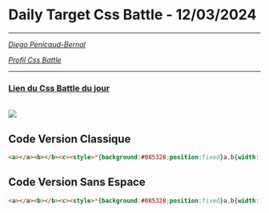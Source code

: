 # Daily Target Css Battle - 12/03/2024

<hr>

[<em>Diego Penicaud-Bernal</em>](https://github.com/Diego-PB)

[<em>Profil Css Battle</em>](https://cssbattle.dev/player/diegopb)

<hr>

### [Lien du Css Battle du jour](https://cssbattle.dev/play/ejj8M1KWrbENgxA6BYtm)

<br>
<img src="https://firebasestorage.googleapis.com/v0/b/cssbattleapp.appspot.com/o/user%2Fummd3POvEDfFyeFvVdOMG3OOrwE2%2Ftargets%2Ftarget_vnmxy4k@2x.png?alt=media">

## Code Version Classique

```html
<a></a><b></b><c><style>*{background:#085328;position:fixed}a,b{width:140;height:30;background:#0A9949;border-radius:9em;left:130;top:70;box-shadow:0 137q#0A9949;}b,c{width:180;left:110;top:50;background:#49C85B;box-shadow:0 180q#49C85B;}c{width:40;height:140;left:180;top:80;box-shadow:none
```

## Code Version Sans Espace

```html
<a></a><b></b><c><style>*{background:#085328;position:fixed}a,b{width:140;height:30;background:#0A9949;border-radius:9em;left:130;top:70;box-shadow:0 137q#0A9949;}b,c{width:180;left:110;top:50;background:#49C85B;box-shadow:0 180q#49C85B;}c{width:40;height:140;left:180;top:80;box-shadow:none
```